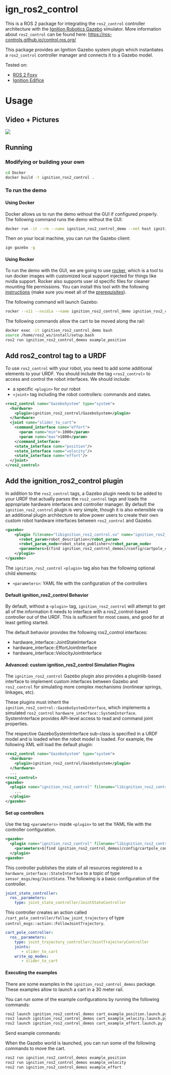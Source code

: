 # ign_ros2_control

This is a ROS 2 package for integrating the `ros2_control` controller architecture with the [Ignition Robotics Gazebo](http://ignitionrobotics.org/) simulator.
More information about `ros2_control` can be found here: https://ros-controls.github.io/control.ros.org/

This package provides an Ignition Gazebo system plugin which instantiates a `ros2_control` controller manager and connects it to a Gazebo model.

Tested on:

  - [ROS 2 Foxy](https://docs.ros.org/en/foxy/Installation.html)
  - [Ignition Edifice](https://ignitionrobotics.org/docs/edifice)

# Usage

## Video + Pictures

![](img/ign_ros2_control.gif)

## Running

### Modifying or building your own

```bash
cd Docker
docker build -t ignition_ros2_control .
```

### To run the demo

#### Using Docker

Docker allows us to run the demo without the GUI if configured properly. The following command runs the demo without the GUI:

```bash
docker run -it --rm --name ignition_ros2_control_demo --net host ignition_ros2_control ros2 launch ignition_ros2_control_demos cart_example_position.launch.py gui:=false
```

Then on your local machine, you can run the Gazebo client:

```bash
ign gazebo -g
```

#### Using Rocker

To run the demo with the GUI, we are going to use [rocker](https://github.com/osrf/rocker/), which is a tool to run docker
images with customized local support injected for things like nvidia support. Rocker also supports user id specific files for cleaner
mounting file permissions. You can install this tool with the following [instructions](https://github.com/osrf/rocker/#installation) (make sure you meet all of the [prerequisites](https://github.com/osrf/rocker/#prerequisites)).

The following command will launch Gazebo:

```bash
rocker --x11 --nvidia --name ignition_ros2_control_demo ignition_ros2_control:latest
```

The following commands allow the cart to be moved along the rail:

```bash
docker exec -it ignition_ros2_control_demo bash
source /home/ros2_ws/install/setup.bash
ros2 run ignition_ros2_control_demos example_position
```

## Add ros2_control tag to a URDF

To use `ros2_control` with your robot, you need to add some additional elements to your URDF.
You should include the tag `<ros2_control>` to access and control the robot interfaces. We should
include:

 - a specific `<plugin>` for our robot
 - `<joint>` tag including the robot controllers: commands and states.

```xml
<ros2_control name="GazeboSystem" type="system">
  <hardware>
    <plugin>ignition_ros2_control/GazeboSystem</plugin>
  </hardware>
  <joint name="slider_to_cart">
    <command_interface name="effort">
      <param name="min">-1000</param>
      <param name="max">1000</param>
    </command_interface>
    <state_interface name="position"/>
    <state_interface name="velocity"/>
    <state_interface name="effort"/>
  </joint>
</ros2_control>
```

## Add the ignition_ros2_control plugin

In addition to the `ros2_control` tags, a Gazebo plugin needs to be added to your URDF that
actually parses the `ros2_control` tags and loads the appropriate hardware interfaces and
controller manager. By default the `ignition_ros2_control` plugin is very simple, though it is also
extensible via an additional plugin architecture to allow power users to create their own custom
robot hardware interfaces between `ros2_control` and Gazebo.

```xml
<gazebo>
    <plugin filename="libignition_ros2_control.so" name="ignition_ros2_control">
      <robot_param>robot_description</robot_param>
      <robot_param_node>robot_state_publisher</robot_param_node>
      <parameters>$(find ignition_ros2_control_demos)/config/cartpole_controller.yaml</parameters>
    </plugin>
</gazebo>
```

The `ignition_ros2_control` `<plugin>` tag also has the following optional child elements:

 - `<parameters>`: YAML file with the configuration of the controllers

#### Default ignition_ros2_control Behavior

By default, without a `<plugin>` tag, `ignition_ros2_control` will attempt to get all of the information it needs to interface with a ros2_control-based controller out of the URDF. This is sufficient for most cases, and good for at least getting started.

The default behavior provides the following ros2_control interfaces:

 - hardware_interface::JointStateInterface
 - hardware_interface::EffortJointInterface
 - hardware_interface::VelocityJointInterface

#### Advanced: custom ignition_ros2_control Simulation Plugins

The `ignition_ros2_control` Gazebo plugin also provides a pluginlib-based interface to implement custom interfaces between Gazebo and `ros2_control` for simulating more complex mechanisms (nonlinear springs, linkages, etc).

These plugins must inherit the `ignition_ros2_control::GazeboSystemInterface`, which implements a simulated `ros2_control`
`hardware_interface::SystemInterface`. SystemInterface provides API-level access to read and command joint properties.

The respective GazeboSystemInterface sub-class is specified in a URDF model and is loaded when the
robot model is loaded. For example, the following XML will load the default plugin:
```xml
<ros2_control name="GazeboSystem" type="system">
  <hardware>
    <plugin>ignition_ros2_control/GazeboSystem</plugin>
  </hardware>
  ...
<ros2_control>
<gazebo>
  <plugin name="ignition_ros2_control" filename="libignition_ros2_control.so">
    ...
  </plugin>
</gazebo>
```

#### Set up controllers

Use the tag `<parameters>` inside `<plugin>` to set the YAML file with the controller configuration.

```xml
<gazebo>
  <plugin name="ignition_ros2_control" filename="libignition_ros2_control.so">
    <parameters>$(find ignition_ros2_control_demos)/config/cartpole_controller.yaml</parameters>
  </plugin>
<gazebo>
```

This controller publishes the state of all resources registered to a
`hardware_interface::StateInterface` to a topic of type `sensor_msgs/msg/JointState`.
The following is a basic configuration of the controller.

```yaml
joint_state_controller:
  ros__parameters:
    type: joint_state_controller/JointStateController
```

This controller creates an action called `/cart_pole_controller/follow_joint_trajectory` of type `control_msgs::action::FollowJointTrajectory`.

```yaml
cart_pole_controller:
  ros__parameters:
    type: joint_trajectory_controller/JointTrajectoryController
    joints:
       - slider_to_cart
    write_op_modes:
       - slider_to_cart
```
#### Executing the examples

There are some examples in the `ignition_ros2_control_demos` package. These examples allow to launch a cart in a 30 meter rail.

You can run some of the example configurations by running the following commands:

```bash
ros2 launch ignition_ros2_control_demos cart_example_position.launch.py
ros2 launch ignition_ros2_control_demos cart_example_velocity.launch.py
ros2 launch ignition_ros2_control_demos cart_example_effort.launch.py
```

Send example commands:

When the Gazebo world is launched, you can run some of the following commands to move the cart.

```bash
ros2 run ignition_ros2_control_demos example_position
ros2 run ignition_ros2_control_demos example_velocity
ros2 run ignition_ros2_control_demos example_effort
```
